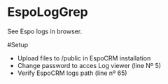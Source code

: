 # EspoLogGrep
See Espo logs in browser.

#Setup
- Upload files to /public in EspoCRM installation
- Change password to acces Log viewer (line Nº 5)
- Verify EspoCRM logs path (line nº 65)
